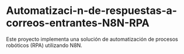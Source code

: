 # Automatizaci-n-de-respuestas-a-correos-entrantes-N8N-RPA
Este proyecto implementa una solución de automatización de procesos robóticos (RPA) utilizando N8N.
